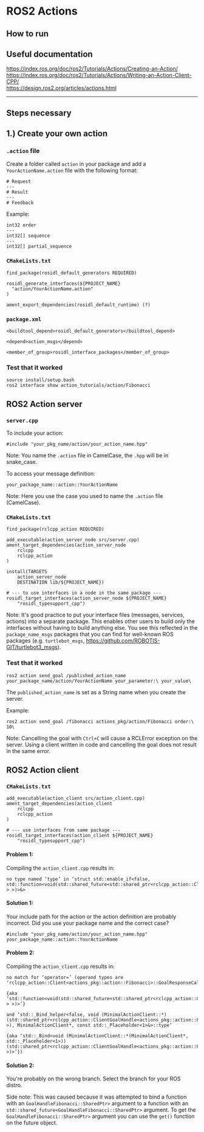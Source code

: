 # ROS2 Actions

## How to run


## Useful documentation
https://index.ros.org/doc/ros2/Tutorials/Actions/Creating-an-Action/  
https://index.ros.org/doc/ros2/Tutorials/Actions/Writing-an-Action-Client-CPP/  
https://design.ros2.org/articles/actions.html

___

## Steps necessary

## 1.) Create your own action

### `.action` file

Create a folder called `action` in your package and add a `YourActionName.action` file with the following format:

```
# Request
---
# Result
---
# Feedback
```

Example:
```
int32 order
---
int32[] sequence
---
int32[] partial_sequence
```

### `CMakeLists.txt`

```
find_package(rosidl_default_generators REQUIRED)

rosidl_generate_interfaces(${PROJECT_NAME}
  "action/YourActionName.action"
)

ament_export_dependencies(rosidl_default_runtime) (?)
```

### `package.xml`
```
<buildtool_depend>rosidl_default_generators</buildtool_depend>

<depend>action_msgs</depend>

<member_of_group>rosidl_interface_packages</member_of_group>
```

### Test that it worked

```
source install/setup.bash
ros2 interface show action_tutorials/action/Fibonacci
```

## ROS2 Action server

### `server.cpp`

To include your action:  
```
#include "your_pkg_name/action/your_action_name.hpp"
```  
Note: You name the `.action` file in CamelCase, the `.hpp` will be in snake_case.

To access your message definition:
```
your_package_name::action::YourActionName
```
Note: Here you use the case you used to name the `.action` file (CamelCase).

### `CMakeLists.txt`

```
find_package(rclcpp_action REQUIRED)

add_executable(action_server_node src/server.cpp)
ament_target_dependencies(action_server_node 
    rclcpp
    rclcpp_action
)

install(TARGETS
    action_server_node
    DESTINATION lib/${PROJECT_NAME})

# --- to use interfaces in a node in the same package ---
rosidl_target_interfaces(action_server_node ${PROJECT_NAME}
    "rosidl_typesupport_cpp")
```

Note: It's good practice to put your interface files (messages, services, actions)
into a separate package. This enables other users to build only the interfaces without
having to build anything else. You see this reflected in the `package_name_msgs` packages
that you can find for well-known ROS packages (e.g. `turtlebot_msgs`, https://github.com/ROBOTIS-GIT/turtlebot3_msgs).

### Test that it worked
```
ros2 action send_goal /published_action_name your_package_name/action/YourActionName your_parameter:\ your_value\
```

The `published_action_name` is set as a String name when you create the server.

Example:
```
ros2 action send_goal /fibonacci actions_pkg/action/Fibonacci order:\ 10\
```

Note: Cancelling the goal with `Ctrl+C` will cause a RCLError exception on the server.
Using a client written in code and cancelling the goal does not result in the same error.

## ROS2 Action client

### `CMakeLists.txt`

```
add_executable(action_client src/action_client.cpp)
ament_target_dependencies(action_client
    rclcpp
    rclcpp_action
)

# --- use interfaces from same package ---
rosidl_target_interfaces(action_client ${PROJECT_NAME}
    "rosidl_typesupport_cpp")
```

#### Problem 1:  
Compiling the `action_client.cpp` results in:
```
no type named ‘type’ in ‘struct std::enable_if<false, std::function<void(std::shared_future<std::shared_ptr<rclcpp_action::ClientGoalHandle<example_interfaces::action::Fibonacci> > >)>&>
```

#### Solution 1:  
Your include path for the action or the action definition are probably incorrect.
Did you use your package name and the correct case?
```
#include "your_pkg_name/action/your_action_name.hpp"
your_package_name::action::YourActionName
```

#### Problem 2:  
Compiling the `action_client.cpp` results in:
```
no match for ‘operator=’ (operand types are ‘rclcpp_action::Client<actions_pkg::action::Fibonacci>::GoalResponseCallback’ 

{aka ‘std::function<void(std::shared_future<std::shared_ptr<rclcpp_action::ClientGoalHandle<actions_pkg::action::Fibonacci> > >)>’} 

and ‘std::_Bind_helper<false, void (MinimalActionClient::*)(std::shared_ptr<rclcpp_action::ClientGoalHandle<actions_pkg::action::Fibonacci> >), MinimalActionClient*, const std::_Placeholder<1>&>::type’ 

{aka ‘std::_Bind<void (MinimalActionClient::*(MinimalActionClient*, std::_Placeholder<1>))(std::shared_ptr<rclcpp_action::ClientGoalHandle<actions_pkg::action::Fibonacci> >)>’})
```

#### Solution 2:
You're probably on the wrong branch. Select the branch for your ROS distro.

Side note:
This was caused because it was attempted to bind a function with an `GoalHandleFibonacci::SharedPtr>` argument to a function with an `std::shared_future<GoalHandleFibonacci::SharedPtr>` argument. To get the `GoalHandleFibonacci::SharedPtr>` argument you can use the `get()` function on the future object.